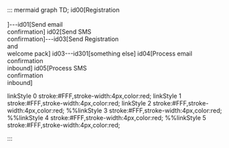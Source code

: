 
::: mermaid
graph TD;
id00[Registration<br><br>]---id01[Send email<br>confirmation]
id02[Send SMS<br>confirmation]---id03[Send Registration<br>and<br>welcome pack]
id03---id301[something else]
id04[Process email<br>confirmation<br>inbound]
id05[Process SMS<br>confirmation<br>inbound]

linkStyle 0 stroke:#FFF,stroke-width:4px,color:red;
linkStyle 1 stroke:#FFF,stroke-width:4px,color:red;
linkStyle 2 stroke:#FFF,stroke-width:4px,color:red;
%%linkStyle 3 stroke:#FFF,stroke-width:4px,color:red;
%%linkStyle 4 stroke:#FFF,stroke-width:4px,color:red;
%%linkStyle 5 stroke:#FFF,stroke-width:4px,color:red;

:::
